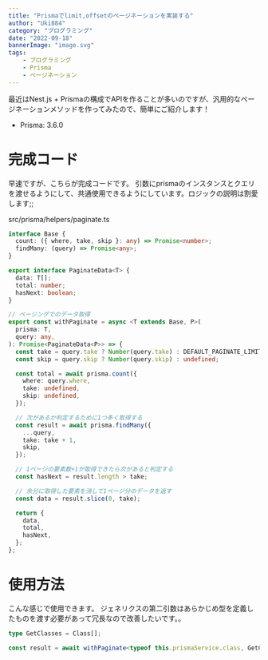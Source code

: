 ```yaml
---
title: "Prismaでlimit,offsetのページネーションを実装する"
author: "Uki884"
category: "プログラミング"
date: "2022-09-18"
bannerImage: "image.svg"
tags:
    - プログラミング
    - Prisma
    - ページネーション
---
```


最近はNest.js + Prismaの構成でAPIを作ることが多いのですが、汎用的なページネーションメソッドを作ってみたので、簡単にご紹介します！

- Prisma: 3.6.0

# 完成コード
早速ですが、こちらが完成コードです。
引数にprismaのインスタンスとクエリを渡せるようにして、共通使用できるようにしています。ロジックの説明は割愛します;;

src/prisma/helpers/paginate.ts
```ts
interface Base {
  count: ({ where, take, skip }: any) => Promise<number>;
  findMany: (query) => Promise<any>;
}

export interface PaginateData<T> {
  data: T[];
  total: number;
  hasNext: boolean;
}

// ページングでのデータ取得
export const withPaginate = async <T extends Base, P>(
  prisma: T,
  query: any,
): Promise<PaginateData<P>> => {
  const take = query.take ? Number(query.take) : DEFAULT_PAGINATE_LIMIT;
  const skip = query.skip ? Number(query.skip) : undefined;

  const total = await prisma.count({
    where: query.where,
    take: undefined,
    skip: undefined,
  });

  // 次があるか判定するために1つ多く取得する
  const result = await prisma.findMany({
    ...query,
    take: take + 1,
    skip,
  });

  // 1ページの要素数+1が取得できたら次があると判定する
  const hasNext = result.length > take;

  // 余分に取得した要素を消して1ページ分のデータを返す
  const data = result.slice(0, take);

  return {
    data,
    total,
    hasNext,
  };
};

```

# 使用方法
こんな感じで使用できます。
ジェネリクスの第二引数はあらかじめ型を定義したものを渡す必要があって冗長なので改善したいです。。

```ts
type GetClasses = Class[];

const result = await withPaginate<typeof this.prismaService.class, GetClasses>(this.prismaService.class, query);
```